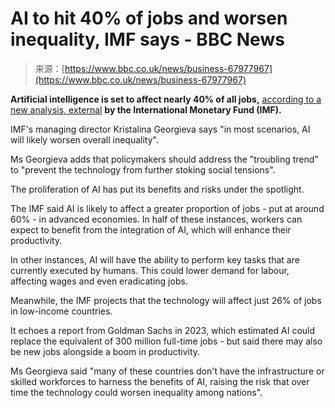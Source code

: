 <!--yml
category: 未分类
date: 2024-05-27 14:48:54
-->

# AI to hit 40% of jobs and worsen inequality, IMF says - BBC News

> 来源：[https://www.bbc.co.uk/news/business-67977967](https://www.bbc.co.uk/news/business-67977967)

**Artificial intelligence is set to affect nearly 40% of all jobs,** [according to a new analysis, external](https://www.imf.org/en/Blogs/Articles/2024/01/14/ai-will-transform-the-global-economy-lets-make-sure-it-benefits-humanity) **by the International Monetary Fund (IMF).**

IMF's managing director Kristalina Georgieva says "in most scenarios, AI will likely worsen overall inequality".

Ms Georgieva adds that policymakers should address the "troubling trend" to "prevent the technology from further stoking social tensions".

The proliferation of AI has put its benefits and risks under the spotlight.

The IMF said AI is likely to affect a greater proportion of jobs - put at around 60% - in advanced economies. In half of these instances, workers can expect to benefit from the integration of AI, which will enhance their productivity.

In other instances, AI will have the ability to perform key tasks that are currently executed by humans. This could lower demand for labour, affecting wages and even eradicating jobs.

Meanwhile, the IMF projects that the technology will affect just 26% of jobs in low-income countries.

It echoes a report from Goldman Sachs in 2023, which estimated AI could replace the equivalent of 300 million full-time jobs - but said there may also be new jobs alongside a boom in productivity.

Ms Georgieva said "many of these countries don't have the infrastructure or skilled workforces to harness the benefits of AI, raising the risk that over time the technology could worsen inequality among nations".